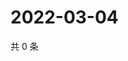 # 2022-03-04

共 0 条

<!-- BEGIN WEIBO -->
<!-- 最后更新时间 Fri Mar 04 2022 17:09:33 GMT+0800 (China Standard Time) -->

<!-- END WEIBO -->
